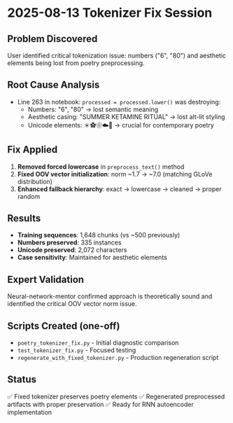 # 2025-08-13 Tokenizer Fix Session

## Problem Discovered
User identified critical tokenization issue: numbers ("6", "80") and aesthetic elements being lost from poetry preprocessing.

## Root Cause Analysis
- Line 263 in notebook: `processed = processed.lower()` was destroying:
  - Numbers: "6", "80" → lost semantic meaning
  - Aesthetic casing: "SUMMER KETAMINE RITUAL" → lost alt-lit styling  
  - Unicode elements: ＊✿❀☁️🍒 → crucial for contemporary poetry

## Fix Applied
1. **Removed forced lowercase** in `preprocess_text()` method
2. **Fixed OOV vector initialization**: norm ~1.7 → ~7.0 (matching GLoVe distribution)
3. **Enhanced fallback hierarchy**: exact → lowercase → cleaned → proper random

## Results
- **Training sequences**: 1,648 chunks (vs ~500 previously)
- **Numbers preserved**: 335 instances
- **Unicode preserved**: 2,072 characters
- **Case sensitivity**: Maintained for aesthetic elements

## Expert Validation
Neural-network-mentor confirmed approach is theoretically sound and identified the critical OOV vector norm issue.

## Scripts Created (one-off)
- `poetry_tokenizer_fix.py` - Initial diagnostic comparison
- `test_tokenizer_fix.py` - Focused testing
- `regenerate_with_fixed_tokenizer.py` - Production regeneration script

## Status
✅ Fixed tokenizer preserves poetry elements
✅ Regenerated preprocessed artifacts with proper preservation
✅ Ready for RNN autoencoder implementation